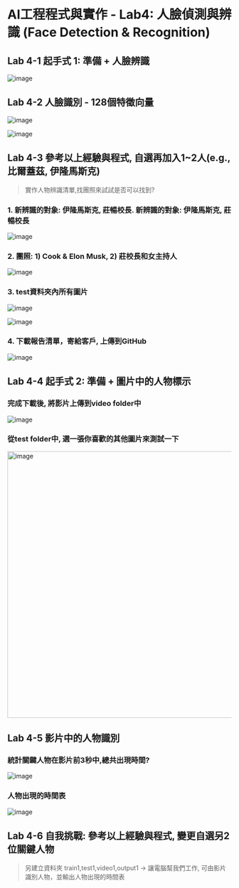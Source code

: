 # AI工程程式與實作 - Lab4: 人臉偵測與辨識 (Face Detection & Recognition)

## Lab 4-1 起手式 1: 準備 + 人臉辨識

![image](https://user-images.githubusercontent.com/89304181/200150145-d3c8bdd8-5add-4f02-8a9e-26ab826fb104.png)

## Lab 4-2 人臉識別 - 128個特徵向量

![image](https://user-images.githubusercontent.com/89304181/200150172-22df6e24-6838-4a91-9a31-d4297034b7be.png)

![image](https://user-images.githubusercontent.com/89304181/200150922-3565dffc-19ea-41eb-ace0-f3d3ea9319d1.png)


## Lab 4-3 參考以上經驗與程式, 自選再加入1~2人(e.g., 比爾蓋茲, 伊隆馬斯克)

>實作人物辨識清單,找團照來試試是否可以找到? 

### 1. 新辨識的對象: 伊隆馬斯克, 莊暢校長. 新辨識的對象: 伊隆馬斯克, 莊暢校長

![image](https://user-images.githubusercontent.com/89304181/200150202-1de907b0-4a8f-4c8d-8534-0a48ea09c7ef.png)

### 2. 團照: 1) Cook & Elon Musk, 2) 莊校長和女主持人

![image](https://user-images.githubusercontent.com/89304181/200150223-98027848-d08c-4fb4-82af-abd9d35e8bf2.png)

### 3. test資料夾內所有圖片

![image](https://user-images.githubusercontent.com/89304181/200150242-82aefa05-3cc0-4c82-9457-fc8586dbbe46.png)

![image](https://user-images.githubusercontent.com/89304181/200150254-6a437234-0cc2-4da9-840c-598b3eaa05d7.png)

### 4. 下載報告清單，寄給客戶, 上傳到GitHub

![image](https://user-images.githubusercontent.com/89304181/200150268-c4a7fb7a-042c-4939-934b-2e69a6b4133c.png)


## Lab 4-4 起手式 2: 準備 + 圖片中的人物標示

### 完成下載後, 將影片上傳到video folder中

![image](https://user-images.githubusercontent.com/89304181/201486293-6a12a536-a267-452b-8a05-0f8f6f0b83f1.png)

### 從test folder中, 選一張你喜歡的其他圖片來測試一下

<img width="600" alt="image" src="https://user-images.githubusercontent.com/89304181/201486224-9c512afa-cd09-4e37-a742-7b01cd166459.png">

## Lab 4-5 影片中的人物識別

### 統計關鍵人物在影片前3秒中,總共出現時間?

![image](https://user-images.githubusercontent.com/89304181/201486202-2bc0c7e9-883e-4067-be3f-25728c03ac35.png)

### 人物出現的時間表

![image](https://user-images.githubusercontent.com/89304181/201486139-8657e399-f345-4d19-9f2a-0d9de21d0e7c.png)


## Lab 4-6 自我挑戰: 參考以上經驗與程式, 變更自選另2位關鍵人物 
> 另建立資料夾 train1,test1,video1,output1 → 讓電腦幫我們工作, 可由影片識別人物，並輸出人物出現的時間表



